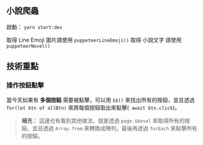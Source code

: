 ## 小說爬蟲

啟動： `yarn start:dev`

取得 Line Emoji 圖片請使用 `puppeteerLineEmoji()`
取得 小說文字 請使用 `puppeteerNovel()`

## 技術重點

### 操作按鈕點擊

當今天如果有 **多個按鈕** 需要被點擊，可以用 `$$()` 來找出所有的按鈕，並且透過 `for(let btn of allBtn)` 來將每個按鈕取出來點擊(` await btn.click`)。

> **補充：**
> 這邊也有看到其他做法，就是透過 `page.$$eval` 來取得所有的按鈕，並且透過 `Array.from` 來轉換成陣列，最後再透過 `forEach` 來點擊所有的按鈕。

